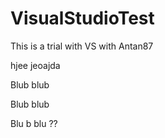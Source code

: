 VisualStudioTest
================

This is a trial with VS with Antan87
 
 
hjee jeoajda

Blub blub


Blub blub


Blu b blu ??
